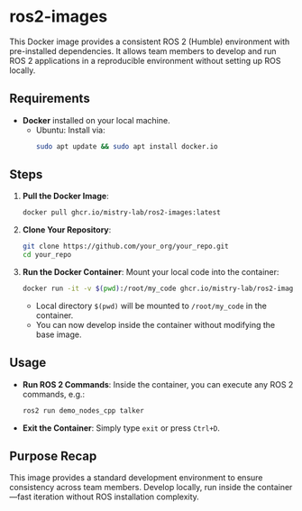

# ros2-images
This Docker image provides a consistent ROS 2 (Humble) environment with pre-installed dependencies. It allows team members to develop and run ROS 2 applications in a reproducible environment without setting up ROS locally.

## Requirements
- **Docker** installed on your local machine.
  - Ubuntu: Install via:
    ```bash
    sudo apt update && sudo apt install docker.io
    ```

## Steps

1. **Pull the Docker Image**:
   ```bash
   docker pull ghcr.io/mistry-lab/ros2-images:latest
   ```

2. **Clone Your Repository**:
   ```bash
   git clone https://github.com/your_org/your_repo.git
   cd your_repo
   ```

3. **Run the Docker Container**:
   Mount your local code into the container:
   ```bash
   docker run -it -v $(pwd):/root/my_code ghcr.io/mistry-lab/ros2-images:latest
   ```

   - Local directory `$(pwd)` will be mounted to `/root/my_code` in the container.
   - You can now develop inside the container without modifying the base image.

## Usage
- **Run ROS 2 Commands**: Inside the container, you can execute any ROS 2 commands, e.g.:
  ```bash
  ros2 run demo_nodes_cpp talker
  ```

- **Exit the Container**: Simply type `exit` or press `Ctrl+D`.

## Purpose Recap
This image provides a standard development environment to ensure consistency across team members. Develop locally, run inside the container—fast iteration without ROS installation complexity.
